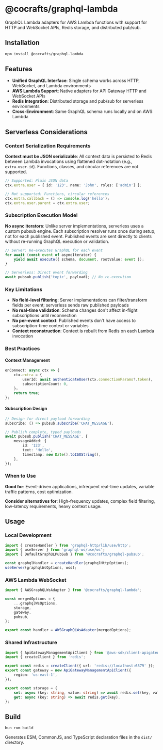 # @cocrafts/graphql-lambda

GraphQL Lambda adapters for AWS Lambda functions with support for HTTP and WebSocket APIs, Redis storage, and distributed pub/sub.

## Installation

```bash
npm install @cocrafts/graphql-lambda
```

## Features

- **Unified GraphQL Interface**: Single schema works across HTTP, WebSocket, and Lambda environments
- **AWS Lambda Support**: Native adapters for API Gateway HTTP and WebSocket APIs
- **Redis Integration**: Distributed storage and pub/sub for serverless environments
- **Cross-Environment**: Same GraphQL schema runs locally and on AWS Lambda

## Serverless Considerations

### Context Serialization Requirements

**Context must be JSON serializable**: All context data is persisted to Redis between Lambda invocations using flattened dot-notation (e.g., `extra.user.id`). Functions, classes, and circular references are not supported.

```typescript
// Supported: Plain JSON data
ctx.extra.user = { id: '123', name: 'John', roles: ['admin'] };

// Not supported: Functions, circular references
ctx.extra.callback = () => console.log('hello');
ctx.extra.user.parent = ctx.extra.user;
```

### Subscription Execution Model

**No async iterators**: Unlike server implementations, serverless uses a custom pubsub engine. Each subscription resolver runs once during setup, not for each published event. Published events are sent directly to clients without re-running GraphQL execution or validation.

```typescript
// Server: Re-executes GraphQL for each event
for await (const event of asyncIterator) {
	yield await execute({ schema, document, rootValue: event });
}

// Serverless: Direct event forwarding
await pubsub.publish('topic', payload); // No re-execution
```

### Key Limitations

- **No field-level filtering**: Server implementations can filter/transform fields per event; serverless sends raw published payloads
- **No real-time validation**: Schema changes don't affect in-flight subscriptions until reconnection
- **No per-event context**: Published events don't have access to subscription-time context or variables
- **Context reconstruction**: Context is rebuilt from Redis on each Lambda invocation

### Best Practices

#### Context Management

```typescript
onConnect: async ctx => {
	ctx.extra = {
		userId: await authenticateUser(ctx.connectionParams?.token),
		subscriptionCount: 0,
	};
	return true;
};
```

#### Subscription Design

```typescript
// Design for direct payload forwarding
subscribe: () => pubsub.subscribe('CHAT_MESSAGE');

// Publish complete, typed payloads
await pubsub.publish('CHAT_MESSAGE', {
	messageAdded: {
		id: '123',
		text: 'Hello',
		timestamp: new Date().toISOString(),
	},
});
```

### When to Use

**Good for**: Event-driven applications, infrequent real-time updates, variable traffic patterns, cost optimization.

**Consider alternatives for**: High-frequency updates, complex field filtering, low-latency requirements, heavy context usage.

## Usage

### Local Development

```typescript
import { createHandler } from 'graphql-http/lib/use/http';
import { useServer } from 'graphql-ws/use/ws';
import { DefaultGraphQLPubSub } from '@cocrafts/graphql-pubsub';

const graphqlHandler = createHandler(graphqlHttpOptions);
useServer(graphqlWsOptions, wss);
```

### AWS Lambda WebSocket

```typescript
import { AWSGraphQLWsAdapter } from '@cocrafts/graphql-lambda';

const mergedOptions = {
	...graphqlWsOptions,
	storage,
	gateway,
	pubsub,
};

export const handler = AWSGraphQLWsAdapter(mergedOptions);
```

### Shared Infrastructure

```typescript
import { ApiGatewayManagementApiClient } from '@aws-sdk/client-apigatewaymanagementapi';
import { createClient } from 'redis';

export const redis = createClient({ url: 'redis://localhost:6379' });
export const gateway = new ApiGatewayManagementApiClient({
	region: 'us-east-1',
});

export const storage = {
	set: async (key: string, value: string) => await redis.set(key, value),
	get: async (key: string) => await redis.get(key),
};
```

## Build

```bash
bun run build
```

Generates ESM, CommonJS, and TypeScript declaration files in the `dist/` directory.
